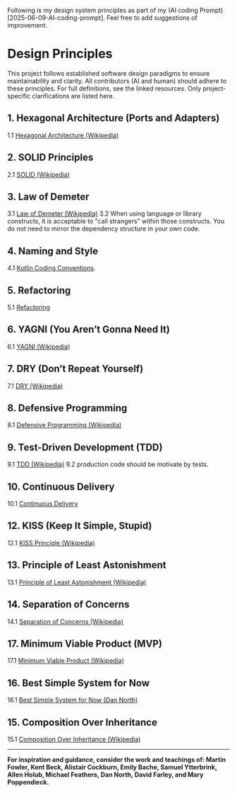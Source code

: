Following is my design system principles as part of my (AI coding Prompt)[2025-06-09-AI-coding-prompt]. Feel free to add suggestions of improvement.

# Design Principles

This project follows established software design paradigms to ensure maintainability and clarity. All contributors (AI and human) should adhere to these principles. For full definitions, see the linked resources. Only project-specific clarifications are listed here.


## 1. Hexagonal Architecture (Ports and Adapters)
1.1 [Hexagonal Architecture (Wikipedia)](https://en.wikipedia.org/wiki/Hexagonal_architecture_(software))

## 2. SOLID Principles
2.1 [SOLID (Wikipedia)](https://en.wikipedia.org/wiki/SOLID)

## 3. Law of Demeter
3.1 [Law of Demeter (Wikipedia)](https://en.wikipedia.org/wiki/Law_of_Demeter)
3.2 When using language or library constructs, it is acceptable to "call strangers" within those constructs. You do not need to mirror the dependency structure in your own code.

## 4. Naming and Style
4.1 [Kotlin Coding Conventions](https://kotlinlang.org/docs/coding-conventions.html).


## 5. Refactoring
5.1 [Refactoring](https://refactoring.com/)

## 6. YAGNI (You Aren’t Gonna Need It)
6.1 [YAGNI (Wikipedia)](https://en.wikipedia.org/wiki/You_aren%27t_gonna_need_it)

## 7. DRY (Don’t Repeat Yourself)
7.1 [DRY (Wikipedia)](https://en.wikipedia.org/wiki/Don%27t_repeat_yourself)

## 8. Defensive Programming
8.1 [Defensive Programming (Wikipedia)](https://en.wikipedia.org/wiki/Defensive_programming)

## 9. Test-Driven Development (TDD)
9.1 [TDD (Wikipedia)](https://en.wikipedia.org/wiki/Test-driven_development)
9.2 production code should be motivate by tests.

## 10. Continuous Delivery
10.1 [Continuous Delivery](https://continuousdelivery.com/)


## 12. KISS (Keep It Simple, Stupid)
12.1 [KISS Principle (Wikipedia)](https://en.wikipedia.org/wiki/KISS_principle)

## 13. Principle of Least Astonishment
13.1 [Principle of Least Astonishment (Wikipedia)](https://en.wikipedia.org/wiki/Principle_of_least_astonishment)

## 14. Separation of Concerns
14.1 [Separation of Concerns (Wikipedia)](https://en.wikipedia.org/wiki/Separation_of_concerns)



## 17. Minimum Viable Product (MVP)
17.1 [Minimum Viable Product (Wikipedia)](https://en.wikipedia.org/wiki/Minimum_viable_product)

## 16. Best Simple System for Now
16.1 [Best Simple System for Now (Dan North)](https://dannorth.net/best-simple-system-for-now/)

## 15. Composition Over Inheritance
15.1 [Composition Over Inheritance (Wikipedia)](https://en.wikipedia.org/wiki/Composition_over_inheritance)

---

**For inspiration and guidance, consider the work and teachings of: Martin Fowler, Kent Beck, Alistair Cockburn, Emily Bache, Samuel Ytterbrink, Allen Holub, Michael Feathers, Dan North, David Farley, and Mary Poppendieck.**
